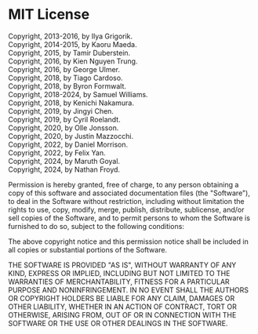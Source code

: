 # MIT License

Copyright, 2013-2016, by Ilya Grigorik.  
Copyright, 2014-2015, by Kaoru Maeda.  
Copyright, 2015, by Tamir Duberstein.  
Copyright, 2016, by Kien Nguyen Trung.  
Copyright, 2016, by George Ulmer.  
Copyright, 2018, by Tiago Cardoso.  
Copyright, 2018, by Byron Formwalt.  
Copyright, 2018-2024, by Samuel Williams.  
Copyright, 2018, by Kenichi Nakamura.  
Copyright, 2019, by Jingyi Chen.  
Copyright, 2019, by Cyril Roelandt.  
Copyright, 2020, by Olle Jonsson.  
Copyright, 2020, by Justin Mazzocchi.  
Copyright, 2022, by Daniel Morrison.  
Copyright, 2022, by Felix Yan.  
Copyright, 2024, by Maruth Goyal.  
Copyright, 2024, by Nathan Froyd.  

Permission is hereby granted, free of charge, to any person obtaining a copy
of this software and associated documentation files (the "Software"), to deal
in the Software without restriction, including without limitation the rights
to use, copy, modify, merge, publish, distribute, sublicense, and/or sell
copies of the Software, and to permit persons to whom the Software is
furnished to do so, subject to the following conditions:

The above copyright notice and this permission notice shall be included in all
copies or substantial portions of the Software.

THE SOFTWARE IS PROVIDED "AS IS", WITHOUT WARRANTY OF ANY KIND, EXPRESS OR
IMPLIED, INCLUDING BUT NOT LIMITED TO THE WARRANTIES OF MERCHANTABILITY,
FITNESS FOR A PARTICULAR PURPOSE AND NONINFRINGEMENT. IN NO EVENT SHALL THE
AUTHORS OR COPYRIGHT HOLDERS BE LIABLE FOR ANY CLAIM, DAMAGES OR OTHER
LIABILITY, WHETHER IN AN ACTION OF CONTRACT, TORT OR OTHERWISE, ARISING FROM,
OUT OF OR IN CONNECTION WITH THE SOFTWARE OR THE USE OR OTHER DEALINGS IN THE
SOFTWARE.
